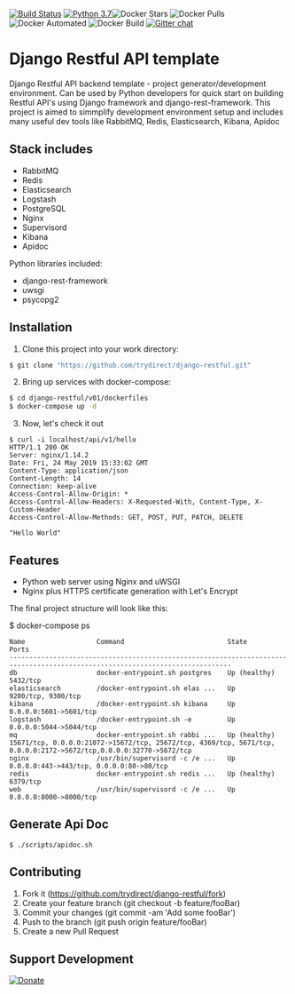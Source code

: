 [![Build Status](https://travis-ci.com/trydirect/django-restful.svg?branch=master)](https://travis-ci.com/trydirect/django-restful)
[![Python 3.7](https://img.shields.io/badge/python-3.7-blue.svg)](https://www.python.org/downloads/release/python-370/)![Docker Stars](https://img.shields.io/docker/stars/trydirect/django-restful.svg)
![Docker Pulls](https://img.shields.io/docker/pulls/trydirect/django-restful.svg)
![Docker Automated](https://img.shields.io/docker/cloud/automated/trydirect/django-restful.svg)
![Docker Build](https://img.shields.io/docker/cloud/build/trydirect/django-restful.svg)
[![Gitter chat](https://badges.gitter.im/trydirect/community.png)](https://gitter.im/try-direct/community)
	
# Django Restful API template

Django Restful API backend template - project generator/development environment.
Can be used by Python developers for quick start on building Restful API's using Django framework and django-rest-framework.
This project is aimed to simmplify development environment setup and includes many useful dev tools like RabbitMQ, Redis, Elasticsearch, Kibana, Apidoc 


## Stack includes

* RabbitMQ 
* Redis 
* Elasticsearch
* Logstash
* PostgreSQL
* Nginx
* Supervisord
* Kibana
* Apidoc

Python libraries included:
* django-rest-framework 
* uwsgi
* psycopg2 


## Installation
1. Clone this project into your work directory:
```sh
$ git clone "https://github.com/trydirect/django-restful.git"
```

2. Bring up services with docker-compose:
```sh
$ cd django-restful/v01/dockerfiles
$ docker-compose up -d
```
3. Now, let's check it out
```
$ curl -i localhost/api/v1/hello
HTTP/1.1 200 OK
Server: nginx/1.14.2
Date: Fri, 24 May 2019 15:33:02 GMT
Content-Type: application/json
Content-Length: 14
Connection: keep-alive
Access-Control-Allow-Origin: *
Access-Control-Allow-Headers: X-Requested-With, Content-Type, X-Custom-Header
Access-Control-Allow-Methods: GET, POST, PUT, PATCH, DELETE

"Hello World"
```


## Features

* Python web server using Nginx and uWSGI
* Nginx plus HTTPS certificate generation with Let's Encrypt 


The final project structure will look like this: 

$ docker-compose ps
```
Name                  Command                          State          Ports
------------------------------------------------------------------------------------------------------------------------------
db                    docker-entrypoint.sh postgres    Up (healthy)   5432/tcp
elasticsearch         /docker-entrypoint.sh elas ...   Up             9200/tcp, 9300/tcp
kibana                /docker-entrypoint.sh kibana     Up             0.0.0.0:5601->5601/tcp
logstash              /docker-entrypoint.sh -e         Up             0.0.0.0:5044->5044/tcp
mq                    docker-entrypoint.sh rabbi ...   Up (healthy)   15671/tcp, 0.0.0.0:21072->15672/tcp, 25672/tcp, 4369/tcp, 5671/tcp, 0.0.0.0:2172->5672/tcp,0.0.0.0:32770->5672/tcp
nginx                 /usr/bin/supervisord -c /e ...   Up             0.0.0.0:443->443/tcp, 0.0.0.0:80->80/tcp
redis                 docker-entrypoint.sh redis ...   Up (healthy)   6379/tcp
web                   /usr/bin/supervisord -c /e ...   Up             0.0.0.0:8000->8000/tcp   
```

## Generate Api Doc
```.env
$ ./scripts/apidoc.sh
```


## Contributing

1. Fork it (https://github.com/trydirect/django-restful/fork)
2. Create your feature branch (git checkout -b feature/fooBar)
3. Commit your changes (git commit -am 'Add some fooBar')
4. Push to the branch (git push origin feature/fooBar)
5. Create a new Pull Request


## Support Development

[![Donate](https://img.shields.io/badge/Donate-PayPal-green.svg)](https://www.paypal.com/cgi-bin/webscr?cmd=_s-xclick&hosted_button_id=2BH8ED2AUU2RL)

